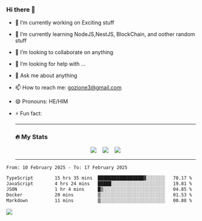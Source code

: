 ### Hi there 👋

<!--
**charlieScript/charlieScript** is a ✨ _special_ ✨ repository because its `README.md` (this file) appears on your GitHub profile.

Here are some ideas to get you started: -->

- 🔭 I’m currently working on Exciting stuff
- 🌱 I’m currently learning NodeJS,NestJS, BlockChain, and oother random stuff
- 👯 I’m looking to collaborate on anything
- 🤔 I’m looking for help with ...
- 💬 Ask me about anything
- 📫 How to reach me: gozione3@gmail.com
- 😄 Pronouns: HE/HIM
- ⚡ Fun fact:


  ---

  ### :fire: My Stats

  <div id="stats" align="center">
  <img src="http://github-readme-streak-stats.herokuapp.com?user=charlieScript&theme=dark&date_format=M%20j%5B%2C%20Y%5D" />&nbsp;&nbsp;&nbsp;
  <img src="https://github-readme-stats.vercel.app/api/top-langs/?username=charlieScript&layout=compact&theme=vision-friendly-dark"/>&nbsp;&nbsp;&nbsp;
  <img src="https://github-readme-stats.vercel.app/api?username=charlieScript&show_icons=true&theme=radical"/>
  </div>

  ---



<!--START_SECTION:waka-->

```txt
From: 10 February 2025 - To: 17 February 2025

TypeScript        15 hrs 35 mins  █████████████████▓░░░░░░░   70.17 %
JavaScript        4 hrs 24 mins   █████░░░░░░░░░░░░░░░░░░░░   19.81 %
JSON              1 hr 4 mins     █▒░░░░░░░░░░░░░░░░░░░░░░░   04.85 %
Docker            20 mins         ▒░░░░░░░░░░░░░░░░░░░░░░░░   01.53 %
Markdown          11 mins         ▒░░░░░░░░░░░░░░░░░░░░░░░░   00.88 %
```

<!--END_SECTION:waka-->
![](https://komarev.com/ghpvc/?username=charlieScript)
